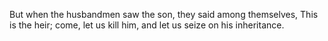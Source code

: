 But when the husbandmen saw the son, they said among themselves, This is the heir; come, let us kill him, and let us seize on his inheritance.
